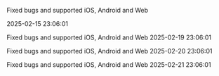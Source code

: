 Fixed bugs and supported iOS, Android and Web

2025-02-15 23:06:01

Fixed bugs and supported iOS, Android and Web
2025-02-19 23:06:01

Fixed bugs and supported iOS, Android and Web
2025-02-20 23:06:01

Fixed bugs and supported iOS, Android and Web
2025-02-21 23:06:01